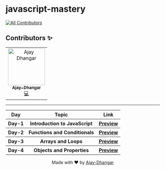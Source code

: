 # javascript-mastery



[![All Contributors](https://img.shields.io/badge/all_contributors-1-orange.svg?style=flat-square)](#contributors-)


## Contributors ✨

 <table>  
   <tr><td align="center"><a href="https://github.com/Ajay-Dhangar"><img src="https://avatars.githubusercontent.com/u/99037494?v=4" width="120px;" alt="Ajay Dhangar"/>  <br /><sub><b>Ajay-Dhangar</b></sub></a><br /><a href="#" title="Code">💻</a></td>     
    
  </tr> 
  
  </table>
  
  <hr />
  
  
  <table>
     <tr>
        <th> Day </th>
        <th> Topic </th>
        <th> Link </th>
     </tr>
     <tr>
        <th> Day-1 </th>
        <th> Introduction to JavaScript </th>
        <th> <a href="https://javascript-mastery.github.io/javascript-mastery/Day-1/">Preview </a> </th>
     </tr>
     <tr>
        <th> Day-2 </th>
        <th> Functions and Conditionals </th>
        <th> <a href="#">Preview </a> </th>
     </tr>
     <tr>
        <th> Day-3 </th>
        <th> Arrays and Loops </th>
        <th> <a href="#">Preview </a> </th>
     </tr>
     <tr>
        <th> Day-4 </th>
        <th> Objects and Properties </th>
        <th> <a href="#">Preview </a> </th>
     </tr>
  </table>



<div align="center">Made with ❤️ by <a href="https://ajay-dhangar.github.io/Responsive-portfolio-website.github.io/#home" target="_blank">Ajay-Dhangar</a></div>


















